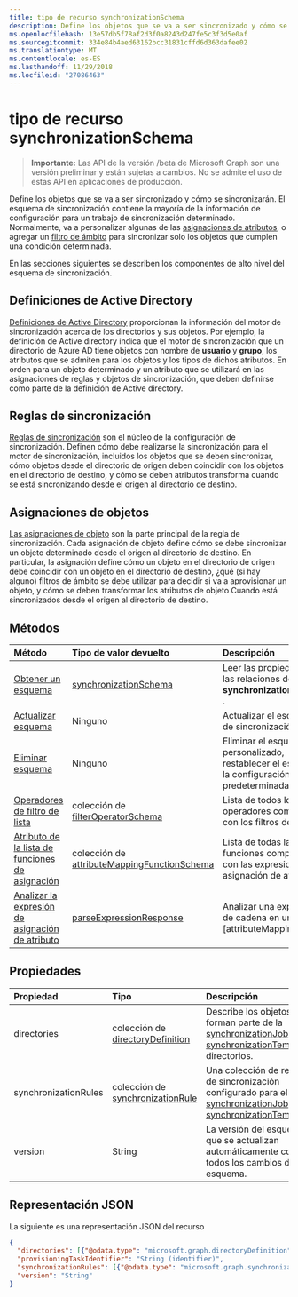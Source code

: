 ```yaml
---
title: tipo de recurso synchronizationSchema
description: Define los objetos que se va a ser sincronizado y cómo se sincronizarán. El esquema de sincronización contiene la mayoría de la información de configuración para un trabajo de sincronización determinado. Normalmente, va a personalizar algunas de las asignaciones de atributo, o agregar un filtro de ámbito para sincronizar solo los objetos que cumplen una condición determinada.
ms.openlocfilehash: 13e57db5f78af2d3f0a8243d247fe5c3f3d5e0af
ms.sourcegitcommit: 334e84b4aed63162bcc31831cffd6d363dafee02
ms.translationtype: MT
ms.contentlocale: es-ES
ms.lasthandoff: 11/29/2018
ms.locfileid: "27086463"
---
```

# <a name="synchronizationschema-resource-type"></a>tipo de recurso synchronizationSchema

> **Importante:** Las API de la versión /beta de Microsoft Graph son una versión preliminar y están sujetas a cambios. No se admite el uso de estas API en aplicaciones de producción.

Define los objetos que se va a ser sincronizado y cómo se sincronizarán. El esquema de sincronización contiene la mayoría de la información de configuración para un trabajo de sincronización determinado. Normalmente, va a personalizar algunas de las [asignaciones de atributos](synchronization-attributemapping.md), o agregar un [filtro de ámbito](synchronization-filter.md) para sincronizar solo los objetos que cumplen una condición determinada.

En las secciones siguientes se describen los componentes de alto nivel del esquema de sincronización.

## <a name="directory-definitions"></a>Definiciones de Active Directory

[Definiciones de Active Directory](synchronization-directorydefinition.md) proporcionan la información del motor de sincronización acerca de los directorios y sus objetos. Por ejemplo, la definición de Active directory indica que el motor de sincronización que un directorio de Azure AD tiene objetos con nombre de **usuario** y **grupo**, los atributos que se admiten para los objetos y los tipos de dichos atributos. En orden para un objeto determinado y un atributo que se utilizará en las asignaciones de reglas y objetos de sincronización, que deben definirse como parte de la definición de Active directory.

## <a name="synchronization-rules"></a>Reglas de sincronización

[Reglas de sincronización](synchronization-synchronizationrule.md) son el núcleo de la configuración de sincronización. Definen cómo debe realizarse la sincronización para el motor de sincronización, incluidos los objetos que se deben sincronizar, cómo objetos desde el directorio de origen deben coincidir con los objetos en el directorio de destino, y cómo se deben atributos transforma cuando se está sincronizando desde el origen al directorio de destino. 

## <a name="object-mappings"></a>Asignaciones de objetos

[Las asignaciones de objeto](synchronization-objectmapping.md) son la parte principal de la regla de sincronización. Cada asignación de objeto define cómo se debe sincronizar un objeto determinado desde el origen al directorio de destino. En particular, la asignación define cómo un objeto en el directorio de origen debe coincidir con un objeto en el directorio de destino, ¿qué (si hay alguno) filtros de ámbito se debe utilizar para decidir si va a aprovisionar un objeto, y cómo se deben transformar los atributos de objeto Cuando está sincronizados desde el origen al directorio de destino.

## <a name="methods"></a>Métodos

| Método        | Tipo de valor devuelto               | Descripción                  |
|:--------------|:--------------------------|:-----------------------------|
|[Obtener un esquema](../api/synchronization-synchronizationschema-get.md)    |[synchronizationSchema](synchronization-synchronizationschema.md)   |Leer las propiedades y las relaciones del objeto **synchronizationSchema** .|
|[Actualizar esquema](../api/synchronization-synchronizationschema-update.md)    |Ninguno   |Actualizar el esquema de sincronización. |
|[Eliminar esquema](../api/synchronization-synchronizationschema-delete.md)    |Ninguno   |Eliminar el esquema personalizado, restablecer el esquema a la configuración predeterminada. |
|[Operadores de filtro de lista](../api/synchronization-synchronizationschema-filteroperators.md)    |colección de [filterOperatorSchema](../resources/synchronization-filteroperatorschema.md)   |Lista de todos los operadores compatibles con los filtros de ámbito. |
|[Atributo de la lista de funciones de asignación](../api/synchronization-synchronizationschema-functions.md)    |colección de [attributeMappingFunctionSchema](../resources/synchronization-attributemappingfunctionschema.md)   |Lista de todas las funciones compatibles con las expresiones de asignación de atributo. |
|[Analizar la expresión de asignación de atributo](../api/synchronization-synchronizationschema-parseexpression.md)|[parseExpressionResponse](synchronization-parseexpressionresponse.md)|Analizar una expresión de cadena en un [attributeMappingSource|(.. / resources/synchronization_attributemappingsource.md) objeto.|


## <a name="properties"></a>Propiedades

| Propiedad      | Tipo      | Descripción    |
|:--------------|:----------|:---------------|
|directories            |colección de [directoryDefinition](synchronization-directorydefinition.md)   |Describe los objetos que forman parte de la [synchronizationJob](synchronization-synchronizationjob.md) o [synchronizationTemplate](synchronization-synchronizationtemplate.md)y directorios. |
|synchronizationRules   |colección de [synchronizationRule](synchronization-synchronizationrule.md)   |Una colección de reglas de sincronización configurado para el [synchronizationJob](synchronization-synchronizationjob.md) o [synchronizationTemplate](synchronization-synchronizationtemplate.md), |
|version                |String                             |La versión del esquema, que se actualizan automáticamente con todos los cambios de esquema.|


## <a name="json-representation"></a>Representación JSON

La siguiente es una representación JSON del recurso

<!-- {
  "blockType": "resource",
  "optionalProperties": [

  ],
  "@odata.type": "microsoft.graph.synchronizationSchema"
}-->

```json
{
  "directories": [{"@odata.type": "microsoft.graph.directoryDefinition"}],
  "provisioningTaskIdentifier": "String (identifier)",
  "synchronizationRules": [{"@odata.type": "microsoft.graph.synchronizationRule"}],
  "version": "String"
}
```

<!-- uuid: 8fcb5dbc-d5aa-4681-8e31-b001d5168d79
2015-10-25 14:57:30 UTC -->
<!-- {
  "type": "#page.annotation",
  "description": "synchronizationSchema resource",
  "keywords": "",
  "section": "documentation",
  "tocPath": ""
}-->